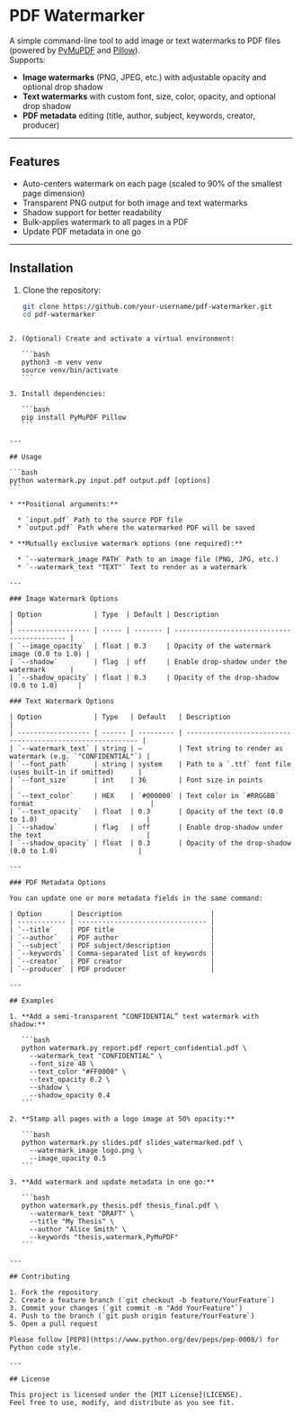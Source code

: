 # PDF Watermarker

A simple command-line tool to add image or text watermarks to PDF files (powered by [PyMuPDF](https://pypi.org/project/PyMuPDF/) and [Pillow](https://pypi.org/project/Pillow/)).  
Supports:
- **Image watermarks** (PNG, JPEG, etc.) with adjustable opacity and optional drop shadow  
- **Text watermarks** with custom font, size, color, opacity, and optional drop shadow  
- **PDF metadata** editing (title, author, subject, keywords, creator, producer)

---

## Features

- Auto-centers watermark on each page (scaled to 90% of the smallest page dimension)  
- Transparent PNG output for both image and text watermarks  
- Shadow support for better readability  
- Bulk-applies watermark to all pages in a PDF  
- Update PDF metadata in one go

---

## Installation

1. Clone the repository:
   ```bash
   git clone https://github.com/your-username/pdf-watermarker.git
   cd pdf-watermarker
````

2. (Optional) Create and activate a virtual environment:

   ```bash
   python3 -m venv venv
   source venv/bin/activate
   ```

3. Install dependencies:

   ```bash
   pip install PyMuPDF Pillow
   ```

---

## Usage

```bash
python watermark.py input.pdf output.pdf [options]
```

* **Positional arguments:**

  * `input.pdf` Path to the source PDF file
  * `output.pdf` Path where the watermarked PDF will be saved

* **Mutually exclusive watermark options (one required):**

  * `--watermark_image PATH` Path to an image file (PNG, JPG, etc.)
  * `--watermark_text "TEXT"` Text to render as a watermark

---

### Image Watermark Options

| Option             | Type  | Default | Description                                 |
| ------------------ | ----- | ------- | ------------------------------------------- |
| `--image_opacity`  | float | 0.3     | Opacity of the watermark image (0.0 to 1.0) |
| `--shadow`         | flag  | off     | Enable drop-shadow under the watermark      |
| `--shadow_opacity` | float | 0.3     | Opacity of the drop-shadow (0.0 to 1.0)     |

### Text Watermark Options

| Option             | Type   | Default   | Description                                                |
| ------------------ | ------ | --------- | ---------------------------------------------------------- |
| `--watermark_text` | string | —         | Text string to render as watermark (e.g. `"CONFIDENTIAL"`) |
| `--font_path`      | string | system    | Path to a `.ttf` font file (uses built-in if omitted)      |
| `--font_size`      | int    | 36        | Font size in points                                        |
| `--text_color`     | HEX    | `#000000` | Text color in `#RRGGBB` format                             |
| `--text_opacity`   | float  | 0.3       | Opacity of the text (0.0 to 1.0)                           |
| `--shadow`         | flag   | off       | Enable drop-shadow under the text                          |
| `--shadow_opacity` | float  | 0.3       | Opacity of the drop-shadow (0.0 to 1.0)                    |

---

### PDF Metadata Options

You can update one or more metadata fields in the same command:

| Option       | Description                      |
| ------------ | -------------------------------- |
| `--title`    | PDF title                        |
| `--author`   | PDF author                       |
| `--subject`  | PDF subject/description          |
| `--keywords` | Comma-separated list of keywords |
| `--creator`  | PDF creator                      |
| `--producer` | PDF producer                     |

---

## Examples

1. **Add a semi-transparent “CONFIDENTIAL” text watermark with shadow:**

   ```bash
   python watermark.py report.pdf report_confidential.pdf \
     --watermark_text "CONFIDENTIAL" \
     --font_size 48 \
     --text_color "#FF0000" \
     --text_opacity 0.2 \
     --shadow \
     --shadow_opacity 0.4
   ```

2. **Stamp all pages with a logo image at 50% opacity:**

   ```bash
   python watermark.py slides.pdf slides_watermarked.pdf \
     --watermark_image logo.png \
     --image_opacity 0.5
   ```

3. **Add watermark and update metadata in one go:**

   ```bash
   python watermark.py thesis.pdf thesis_final.pdf \
     --watermark_text "DRAFT" \
     --title "My Thesis" \
     --author "Alice Smith" \
     --keywords "thesis,watermark,PyMuPDF"
   ```

---

## Contributing

1. Fork the repository
2. Create a feature branch (`git checkout -b feature/YourFeature`)
3. Commit your changes (`git commit -m "Add YourFeature"`)
4. Push to the branch (`git push origin feature/YourFeature`)
5. Open a pull request

Please follow [PEP8](https://www.python.org/dev/peps/pep-0008/) for Python code style.

---

## License

This project is licensed under the [MIT License](LICENSE).
Feel free to use, modify, and distribute as you see fit.
